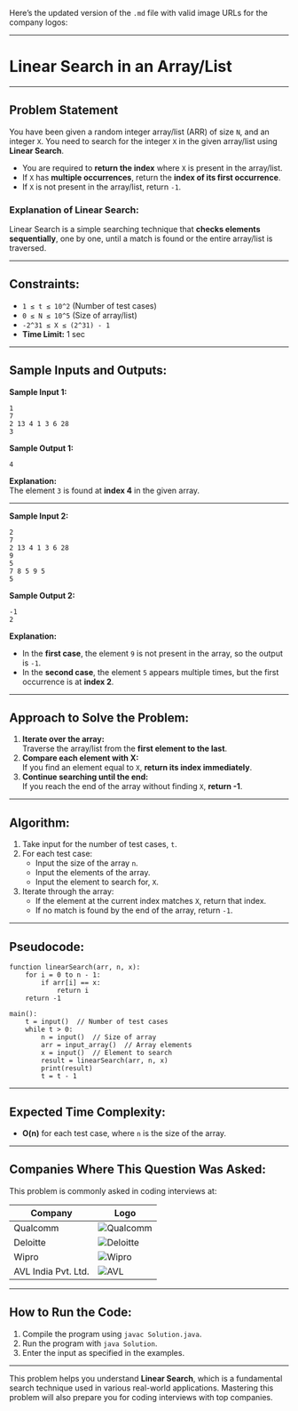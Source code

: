 Here’s the updated version of the `.md` file with valid image URLs for the company logos:

---

# **Linear Search in an Array/List**  

---

## **Problem Statement**  
You have been given a random integer array/list (ARR) of size `N`, and an integer `X`. You need to search for the integer `X` in the given array/list using **Linear Search**.

- You are required to **return the index** where `X` is present in the array/list.
- If `X` has **multiple occurrences**, return the **index of its first occurrence**.  
- If `X` is not present in the array/list, return `-1`.

### **Explanation of Linear Search:**  
Linear Search is a simple searching technique that **checks elements sequentially**, one by one, until a match is found or the entire array/list is traversed.  

---

## **Constraints:**  
- `1 ≤ t ≤ 10^2` (Number of test cases)  
- `0 ≤ N ≤ 10^5` (Size of array/list)  
- `-2^31 ≤ X ≤ (2^31) - 1`  
- **Time Limit:** 1 sec  

---

## **Sample Inputs and Outputs:**  

**Sample Input 1:**  
```
1  
7  
2 13 4 1 3 6 28  
3  
```
**Sample Output 1:**  
```
4
```

**Explanation:**  
The element `3` is found at **index 4** in the given array.

---

**Sample Input 2:**  
```
2  
7  
2 13 4 1 3 6 28  
9  
5  
7 8 5 9 5  
5  
```

**Sample Output 2:**  
```
-1  
2  
```

**Explanation:**  
- In the **first case**, the element `9` is not present in the array, so the output is `-1`.  
- In the **second case**, the element `5` appears multiple times, but the first occurrence is at **index 2**.

---

## **Approach to Solve the Problem:**  
1. **Iterate over the array:**  
   Traverse the array/list from the **first element to the last**.
2. **Compare each element with X:**  
   If you find an element equal to `X`, **return its index immediately**.
3. **Continue searching until the end:**  
   If you reach the end of the array without finding `X`, **return -1**.

---

## **Algorithm:**  
1. Take input for the number of test cases, `t`.
2. For each test case:
   - Input the size of the array `n`.
   - Input the elements of the array.
   - Input the element to search for, `X`.
3. Iterate through the array:
   - If the element at the current index matches `X`, return that index.
   - If no match is found by the end of the array, return `-1`.

---

## **Pseudocode:**  
```
function linearSearch(arr, n, x):
    for i = 0 to n - 1:
        if arr[i] == x:
            return i
    return -1

main():
    t = input()  // Number of test cases
    while t > 0:
        n = input()  // Size of array
        arr = input_array()  // Array elements
        x = input()  // Element to search
        result = linearSearch(arr, n, x)
        print(result)
        t = t - 1
```

---

## **Expected Time Complexity:**  
- **O(n)** for each test case, where `n` is the size of the array.

---

## **Companies Where This Question Was Asked:**  
This problem is commonly asked in coding interviews at:  

| **Company**           | **Logo** |  
|-----------------------|----------|  
| Qualcomm              | ![Qualcomm](https://upload.wikimedia.org/wikipedia/commons/thumb/8/8e/Qualcomm_logo.svg/320px-Qualcomm_logo.svg.png) |  
| Deloitte              | ![Deloitte](https://upload.wikimedia.org/wikipedia/commons/thumb/5/5c/Deloitte.svg/320px-Deloitte.svg.png) |  
| Wipro                 | ![Wipro](https://upload.wikimedia.org/wikipedia/commons/thumb/f/f6/Wipro_Primary_Logo_Color_RGB.svg/320px-Wipro_Primary_Logo_Color_RGB.svg.png) |  
| AVL India Pvt. Ltd.   | ![AVL](https://upload.wikimedia.org/wikipedia/commons/thumb/e/ec/AVL_Logo.svg/320px-AVL_Logo.svg.png) |  

---

## **How to Run the Code:**  
1. Compile the program using `javac Solution.java`.  
2. Run the program with `java Solution`.  
3. Enter the input as specified in the examples.

---

This problem helps you understand **Linear Search**, which is a fundamental search technique used in various real-world applications. Mastering this problem will also prepare you for coding interviews with top companies.